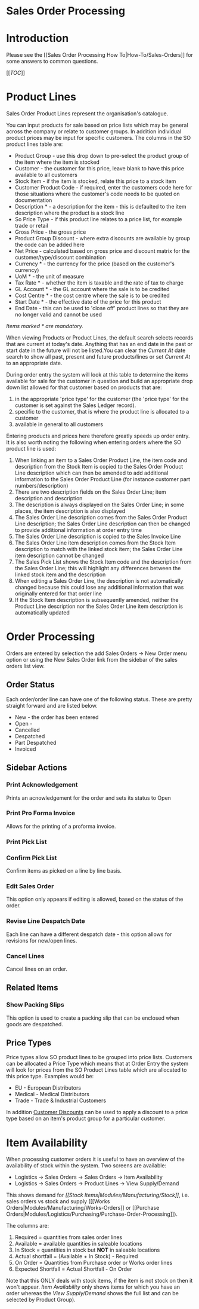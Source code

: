 # Sales Order Processing

# Introduction

Please see the [[Sales Order Processing How To|How-To/Sales-Orders]] for some answers to common questions.

[[_TOC_]]

# Product Lines

Sales Order Product Lines represent the organisation's catalogue. 

You can input products for sale based on price lists which may be general across the company or relate to customer groups. In addition individual product prices may be input for specific customers. The columns in the SO product lines table are:

* Product Group - use this drop down to pre-select the product group of the item where the item is stocked
* Customer - the customer for this price, leave blank to have this price available to all customers
* Stock Item - if the item is stocked, relate this price to a stock item
* Customer Product Code - if required, enter the customers code here for those situations where the customer's code needs to be quoted on documentation
* Description * - a description for the item - this is defaulted to the item description where the product is a stock line
* So Price Type - if this product line relates to a price list, for example trade or retail
* Gross Price - the gross price
* Product Group Discount - where extra discounts are available by group the code can be added here
* Net Price - calculated based on gross price and discount matrix for the customer/type/discount combination
* Currency * - the currency for the price (based on the customer's currency)
* UoM * - the unit of measure
* Tax Rate * - whether the item is taxable and the rate of tax to charge
* GL Account * - the GL account where the sale is to be credited
* Cost Centre * - the cost centre where the sale is to be credited
* Start Date * - the effective date of the price for this product
* End Date - this can be used to 'close off' product lines so that they are no longer valid and cannot be used

*Items marked * are mandatory.*

<span class="attention note">When viewing Products or Product Lines, the default search selects records that are current at today's date. Anything that has an end date in the past or start date in the future will not be listed.You can clear the *Current At* date search to show all past, present and future products/lines or set *Current At* to an appropriate date.</span>

During order entry the system will look at this table to determine the items available for sale for the customer in question and build an appropriate drop down list allowed for that customer based on products that are: 

1. in the appropriate 'price type' for the customer (the 'price type' for the customer is set against the Sales Ledger record).
2. specific to the customer, that is where the product line is allocated to a customer
3. available in general to all customers

Entering products and prices here therefore greatly speeds up order entry. It is also worth noting the following when entering orders where the SO product line is used:

1. When linking an item to a Sales Order Product Line, the item code and description from the Stock Item is copied to the Sales Order Product Line description which can then be amended to add additional information to the Sales Order Product Line (for instance customer part numbers/description)
2. There are two description fields on the Sales Order Line; item description and description
3. The description is always displayed on the Sales Order Line; in some places, the item description is also displayed
4. The Sales Order Line description comes from the Sales Order Product Line description; the Sales Order Line description can then be changed to provide additional information at order entry time
5. The Sales Order Line description is copied to the Sales Invoice Line
6. The Sales Order Line item description comes from the Stock Item description to match with the linked stock item; the Sales Order Line item description cannot be changed
7. The Sales Pick List shows the Stock Item code and the description from the Sales Order Line; this will highlight any differences between the linked stock item and the description
8. When editing a Sales Order Line, the description is not automatically changed because this could lose any additional information that was originally entered for that order line
9. If the Stock Item description is subsequently amended, neither the Product Line description nor the Sales Order Line item description is automatically updated

# Order Processing

Orders are entered by selection the add Sales Orders -> New Order menu option or using the New Sales Order link from the sidebar of the sales orders list view.


## Order Status

Each order/order line can have one of the following status. These are pretty straight forward and are listed below.

* New - the order has been entered
* Open - 
* Cancelled
* Despatched
* Part Despatched
* Invoiced

## Sidebar Actions

###  Print Acknowledgement 

Prints an acnowledgement for the order and sets its status to Open

### Print Pro Forma Invoice

Allows for the printing of a proforma invoice.

### Print Pick List


### Confirm Pick List

Confirm items as picked on a line by line basis.

### Edit Sales Order

This option only appears if editing is allowed, based on the status of the order.

### Revise Line Despatch Date

Each line can have a different despatch date - this option allows for revisions for new/open lines.

### Cancel Lines

Cancel lines on an order.

## Related Items

### Show Packing Slips
This option is used to create a packing slip that can be enclosed when goods are despatched.

## Price Types

Price types allow SO product lines to be grouped into price lists. Customers can be allocated a Price Type which means that at Order Entry the system will look for prices from the SO Product Lines table which are allocated to this price type. Examples would be:

* EU - European Distributors
* Medical - Medical Distributors
* Trade - Trade & Industrial Customers

In addition [Customer Discounts](sales_ledger#customer_discounts) can be used to apply a discount to a price type based on an item's product group for a particular customer.

# Item Availability

When processing customer orders it is useful to have an overview of the availability of stock within the system. Two screens are available:

- Logistics -> Sales Orders ->  Sales Orders -> Item Availability
- Logistics -> Sales Orders ->  Product Lines -> View Supply/Demand

This shows demand for *[[Stock Items|Modules/Manufacturing/Stock]]*, i.e. sales orders vs stock and supply ([[Works Orders|Modules/Manufacturing/Works-Orders]] or [[Purchase Orders|Modules/Logistics/Purchasing/Purchase-Order-Processing]]).

The columns are:

 1.  Required = quantities from sales order lines
 2.  Available = available quantities in saleable locations
 3.  In Stock = quantities in stock but **NOT** in saleable locations
 4.  Actual shortfall = (Available + In Stock) - Required
 5.  On Order = Quantities from Purchase order or Works order lines
 6.  Expected Shortfall = Actual Shortfall - On Order

Note that this ONLY deals with stock items, if the item is not stock on then it won't appear. *Item Availability* only shows items for which you have an order whereas the *View Supply/Demand* shows the full list and can be selected by Product Group).
